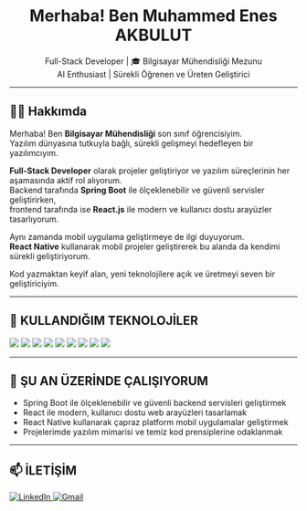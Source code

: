 <h1 align="center">Merhaba! Ben Muhammed Enes AKBULUT</h1>

<p align="center">
   Full-Stack Developer | 🎓 Bilgisayar Mühendisliği Mezunu <br>
   AI Enthusiast | Sürekli Öğrenen ve Üreten Geliştirici
</p>

---

## 👨‍💻 Hakkımda

Merhaba! Ben **Bilgisayar Mühendisliği** son sınıf öğrencisiyim.  
Yazılım dünyasına tutkuyla bağlı, sürekli gelişmeyi hedefleyen bir yazılımcıyım.

**Full-Stack Developer** olarak projeler geliştiriyor ve yazılım süreçlerinin her aşamasında aktif rol alıyorum.  
Backend tarafında **Spring Boot** ile ölçeklenebilir ve güvenli servisler geliştirirken,  
frontend tarafında ise **React.js** ile modern ve kullanıcı dostu arayüzler tasarlıyorum.

Aynı zamanda mobil uygulama geliştirmeye de ilgi duyuyorum.  
**React Native** kullanarak mobil projeler geliştirerek bu alanda da kendimi sürekli geliştiriyorum.

Kod yazmaktan keyif alan, yeni teknolojilere açık ve üretmeyi seven bir geliştiriciyim.

---

## 🚀 KULLANDIĞIM TEKNOLOJİLER

<p align="left">
  <img src="https://img.shields.io/badge/React-20232A?style=for-the-badge&logo=react&logoColor=61DAFB"/>
  <img src="https://img.shields.io/badge/Spring%20Boot-6DB33F?style=for-the-badge&logo=springboot&logoColor=white"/>
  <img src="https://img.shields.io/badge/JavaScript-F7DF1E?style=for-the-badge&logo=javascript&logoColor=black"/>
  <img src="https://img.shields.io/badge/Java-ED8B00?style=for-the-badge&logo=java&logoColor=white"/>
  <img src="https://img.shields.io/badge/Node.js-339933?style=for-the-badge&logo=nodedotjs&logoColor=white"/>
  <img src="https://img.shields.io/badge/Tailwind%20CSS-06B6D4?style=for-the-badge&logo=tailwindcss&logoColor=white"/>
  <img src="https://img.shields.io/badge/PostgreSQL-336791?style=for-the-badge&logo=postgresql&logoColor=white"/>
  <img src="https://img.shields.io/badge/Firebase-FFCA28?style=for-the-badge&logo=firebase&logoColor=black"/>
  <img src="https://img.shields.io/badge/React%20Native-20232A?style=for-the-badge&logo=react&logoColor=61DAFB"/>
</p>

---

## 🚧 ŞU AN ÜZERİNDE ÇALIŞIYORUM

- Spring Boot ile ölçeklenebilir ve güvenli backend servisleri geliştirmek  
- React ile modern, kullanıcı dostu web arayüzleri tasarlamak  
- React Native kullanarak çapraz platform mobil uygulamalar geliştirmek  
- Projelerimde yazılım mimarisi ve temiz kod prensiplerine odaklanmak

---

## 📫 İLETİŞİM

<p align="left">
  <a href="https://www.linkedin.com/in/enes-akbulut/" target="_blank">
    <img src="https://img.shields.io/badge/LinkedIn-%230077B5?style=for-the-badge&logo=linkedin&logoColor=white" alt="LinkedIn"/>
  </a>
  <a href="mailto:akbulutenes.dev@gmail.com">
    <img src="https://img.shields.io/badge/Gmail-D14836?style=for-the-badge&logo=gmail&logoColor=white" alt="Gmail"/>
  </a>
</p>


